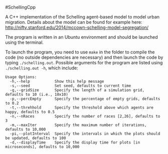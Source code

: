 #SchellingCpp

A C++ implementation of the Schelling agent-based model to model urban migration. Details about the model can be found for example here: http://nifty.stanford.edu/2014/mccown-schelling-model-segregation/

The program is written in an Ubuntu environment and should be launched using the terminal. 

To launch the program, you need to use `make` in the folder to compile the code (no outside dependencies are necessary) and then launch the code by typing `./schelling.out`. Possible arguments for the program are listed using `./schelling.out -h`, which include:

```
Usage Options:
  -h,--help           Show this help message
  -s,--seed           Set seed, defaults to current time
  -g,--gridSize       Specify the length of a simulation grid, defaults to 10 (i.e., 10x10)
  -p,--percEmpty      Specify the percentage of empty grids, defaults to 0.2
  -t,--threhhold      Specify the threshold above which agents are happy, defaults to 0.5
  -n,--nRaces         Specify the number of races [2,26], defaults to 3
  -m,--maxIter        Specify the maximum number of iterations, defaults to 10,000
  -pi,--plotInterval  Specify the intervals in which the plots should be updated, defaults to 100
  -d,--displayTime    Specify the display time for plots [in microseconds], defaults to 10,000
```
